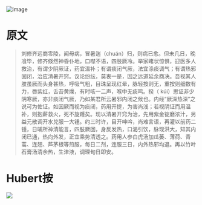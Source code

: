 ![image](https://mmbiz.qpic.cn/mmbiz_jpg/KnkQiaUcAGWt9ib8QwaYtnEicAtq03ibUibaFc44hxeUwS03o6ZPN6JLhPaRgQNhwliaYicGyN6cCKKWS2OKClbeFrmicg/0?wx_fmt=jpeg)

# 原文
> 刘修齐远商零陵，闻母病，冒暑遄（chuán）归，则病已愈。但未几日，晚飡毕，修齐倏然神昏仆地，口噤不语，四肢厥冷。举家睹状惊惧，迎医多人救治，有谓少阴厥证，药宜温补；有谓痰闭气厥，法宜涤痰调气；有谓热邪固闭，治应清暑开窍。议论纷纭，莫衷一是，因之远道延余商决。吾视其人肢虽厥而头身甚热，呼吸气粗，目珠呈现红晕，脉轻按则无，重按则细数有力，唇紫红，舌苔黄燥，有时咳一二声，喉中无痰鸣。揆（ kúi）思证非少阴寒厥，亦非痰闭气厥，乃如某君所云暑邪内闭之候也。内经“厥深热深”之说可为佐证。如因厥而视为痰闭，药用开提，为害尚浅；若视阴证而用温补，则抱薪救火，死不旋踵矣。现以清暑开窍为治，先用紫金锭磨浓汁，另益元散调开水兑服一大锺。约三时许，目开呻吟，尚难言语，再灌以前药二锺，日晡所神清能言，四肢厥回，身反发热，口渴引饮，脉现洪大，知其内闭已通，热向外发，正宜乘势清透之。药用人参白虎汤加瓜蒌、薄荷、青蒿、连翘、芦茅根等煎服，每日二剂，连服三日，内外热邪均退。再以竹叶石膏汤清余热，生津液，调理旬日即安。


# Hubert按


![](https://upload-images.jianshu.io/upload_images/9738519-0aabc1e8a65f3ac5.png?imageMogr2/auto-orient/strip%7CimageView2/2/w/1240)
